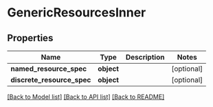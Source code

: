 # GenericResourcesInner

## Properties
Name | Type | Description | Notes
------------ | ------------- | ------------- | -------------
**named_resource_spec** | **object** |  | [optional] 
**discrete_resource_spec** | **object** |  | [optional] 

[[Back to Model list]](../../README.md#documentation-for-models) [[Back to API list]](../../README.md#documentation-for-api-endpoints) [[Back to README]](../../README.md)

